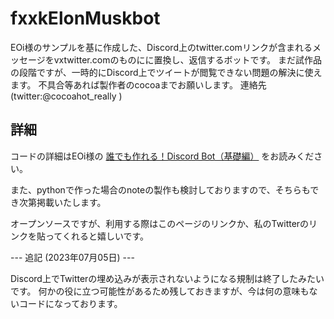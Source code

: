 # fxxkElonMuskbot

EOi様のサンプルを基に作成した、Discord上のtwitter.comリンクが含まれるメッセージをvxtwitter.comのものにに置換し、返信するボットです。
まだ試作品の段階ですが、一時的にDiscord上でツイートが閲覧できない問題の解決に使えます。
不具合等あれば製作者のcocoaまでお願いします。
連絡先 (twitter:@cocoahot_really )

## 詳細
コードの詳細はEOi様の
[誰でも作れる！Discord Bot（基礎編）](https://note.com/exteoi/n/nf1c37cb26c41)
をお読みください。

また、pythonで作った場合のnoteの製作も検討しておりますので、そちらもでき次第掲載いたします。

オープンソースですが、利用する際はこのページのリンクか、私のTwitterのリンクを貼ってくれると嬉しいです。

--- 追記 (2023年07月05日) ---

Discord上でTwitterの埋め込みが表示されないようになる規制は終了したみたいです。
何かの役に立つ可能性があるため残しておきますが、今は何の意味もないコードになっております。
 
